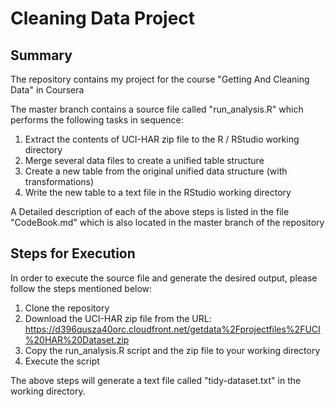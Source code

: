 # Cleaning Data Project

## Summary

The repository contains my project for the course "Getting And Cleaning Data" in Coursera

The master branch contains a source file called "run_analysis.R" which performs the following tasks in sequence:

1. Extract the contents of UCI-HAR zip file to the R / RStudio working directory
2. Merge several data files to create a unified table structure
3. Create a new table from the original unified data structure (with transformations)
4. Write the new table to a text file in the RStudio working directory

A Detailed description of each of the above steps is listed in the file "CodeBook.md" which is also located in the master branch of the repository

## Steps for Execution

In order to execute the source file and generate the desired output, please follow the steps mentioned below:

1. Clone the repository
2. Download the UCI-HAR zip file from the URL: https://d396qusza40orc.cloudfront.net/getdata%2Fprojectfiles%2FUCI%20HAR%20Dataset.zip
3. Copy the run_analysis.R script and the zip file to your working directory
4. Execute the script

The above steps will generate a text file called "tidy-dataset.txt" in the working directory.

